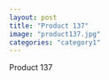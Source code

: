 ```yaml
---
layout: post
title: "Product 137"
image: "product137.jpg"
categories: "category1"
---
```

Product 137
